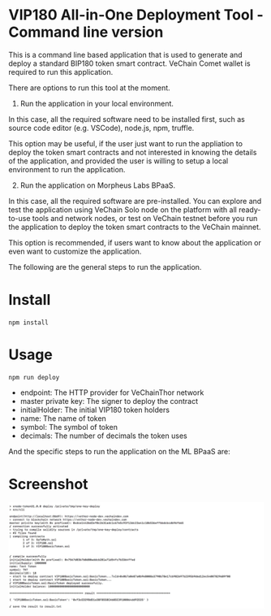 VIP180 All-in-One Deployment Tool - Command line version
====

This is a command line based application that is used to generate and deploy a standard BIP180 token smart contract. VeChain Comet wallet is required to run this application.

There are options to run this tool at the moment.

1. Run the application in your local environment.

In this case, all the required software need to be installed first, such as source code editor (e.g. VSCode), node.js, npm, truffle.

This option may be useful, if the user just want to run the appliation to deploy the token smart contracts and not interested in knowing the details of the application, and provided the user is willing to setup a local environment to run the application.

2. Run the application on Morpheus Labs BPaaS. 

In this case, all the required software are pre-installed. You can explore and test the application using VeChain Solo node on the platform with all ready-to-use tools and network nodes, or test on VeChain testnet before you run the application to deploy the token smart contracts to the VeChain mainnet.

This option is recommended, if users want to know about the application or even want to customize the application.

The following are the general steps to run the application.

# Install

	npm install

# Usage

	npm run deploy


+ endpoint: The HTTP provider for VeChainThor network
+ master private key: The signer to deploy the contract
+ initialHolder: The initial VIP180 token holders
+ name: The name of token
+ symbol: The symbol of token
+ decimals: The number of decimals the token uses 

And the specific steps to run the application on the ML BPaaS are:

# Screenshot

![deploy](images/deploy.jpg)


